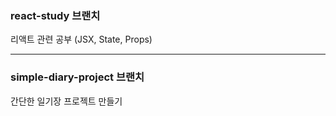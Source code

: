 ### react-study 브랜치

리액트 관련 공부 (JSX, State, Props)

<hr>

### simple-diary-project 브랜치

간단한 일기장 프로젝트 만들기
